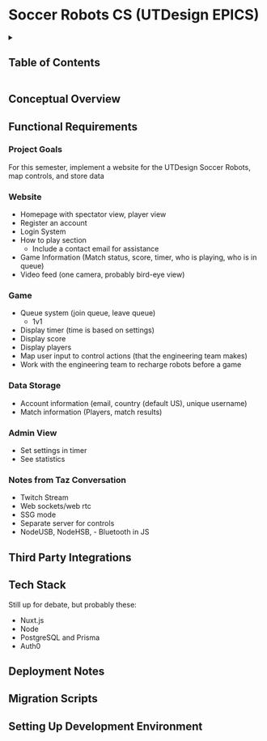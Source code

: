 # Soccer Robots CS (UTDesign EPICS)

<!-- markdownlint-disable-next-line MD033 -->
<details><summary><h2>Table of Contents</h2></summary>

- [Conceptual Overview](#conceptual-overview)
- [Functional Requirements](#functional-requirements)
- [Third Party Integrations](#third-party-integrations)
- [Tech Stack](#tech-stack)
- [Deployment Notes](#deployment-notes)
- [Migration Scripts](#migration-scripts)
- [Setting Up Development Environment](#setting-up-development-environment)

</details>

## Conceptual Overview

## Functional Requirements

### Project Goals

For this semester, implement a website for the UTDesign Soccer Robots, map controls, and store data

### Website

- Homepage with spectator view, player view
- Register an account
- Login System
- How to play section
  - Include a contact email for assistance
- Game Information (Match status, score, timer, who is playing, who is in queue)
- Video feed (one camera, probably bird-eye view)

### Game

- Queue system (join queue, leave queue)
  - 1v1
- Display timer (time is based on settings)
- Display score
- Display players
- Map user input to control actions (that the engineering team makes)
- Work with the engineering team to recharge robots before a game

### Data Storage

- Account information (email, country (default US), unique username)
- Match information (Players, match results)

### Admin View

- Set settings in timer
- See statistics

### Notes from Taz Conversation

- Twitch Stream
- Web sockets/web rtc
- SSG mode
- Separate server for controls
- NodeUSB, NodeHSB, - Bluetooth in JS

## Third Party Integrations

## Tech Stack

Still up for debate, but probably these:

- Nuxt.js
- Node
- PostgreSQL and Prisma
- Auth0

## Deployment Notes

## Migration Scripts

## Setting Up Development Environment
